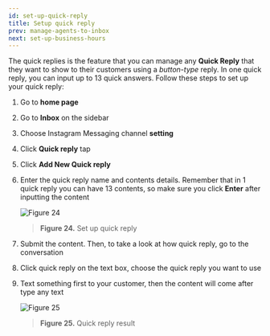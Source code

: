 ```yaml
---
id: set-up-quick-reply
title: Setup quick reply
prev: manage-agents-to-inbox
next: set-up-business-hours
---
```


The quick replies is the feature that you can manage any **Quick Reply** that they want to show to their customers using a _button-type_ reply. In one quick reply, you can input up to 13 quick answers. Follow these steps to set up your quick reply:

1. Go to **home page**
2. Go to **Inbox** on the sidebar
3. Choose Instagram Messaging channel **setting**
4. Click **Quick reply** tap
5. Click **Add New Quick reply**
6. Enter the quick reply name and contents details. Remember that in 1 quick reply you can have 13 contents, so make sure you click **Enter** after inputting the content

    ![Figure 24](/assets/images/products/kata-omnichat/image24.png)

    > **Figure 24.** Set up quick reply

7. Submit the content. Then, to take a look at how quick reply, go to the conversation
8. Click quick reply on the text box, choose the quick reply you want to use
9. Text something first to your customer, then the content will come after type any text

    ![Figure 25](/assets/images/products/kata-omnichat/image25.png)

    > **Figure 25.** Quick reply result
